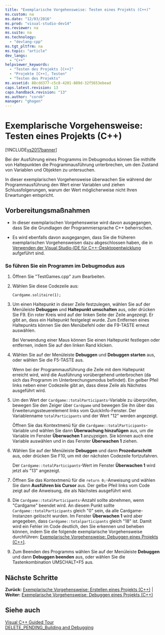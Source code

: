 ```yaml
---
title: "Exemplarische Vorgehensweise: Testen eines Projekts (C++)"
ms.custom: na
ms.date: "12/03/2016"
ms.prod: "visual-studio-dev14"
ms.reviewer: na
ms.suite: na
ms.technology: 
  - "devlang-cpp"
ms.tgt_pltfrm: na
ms.topic: "article"
dev_langs: 
  - "C++"
helpviewer_keywords: 
  - "Testen des Projekts [C++]"
  - "Projekte [C++], Testen"
  - "Testen des Projekts"
ms.assetid: 88cdd377-c5c8-4201-889d-32f5653ebead
caps.latest.revision: 13
caps.handback.revision: "13"
ms.author: "corob"
manager: "ghogen"
---
```

# Exemplarische Vorgehensweise: Testen eines Projekts (C++)
[!INCLUDE[vs2017banner](../assembler/inline/includes/vs2017banner.md)]

Bei der Ausführung eines Programms im Debugmodus können Sie mithilfe von Haltepunkten die Programmausführung unterbrechen, um den Zustand von Variablen und Objekten zu untersuchen.  
  
 In dieser exemplarischen Vorgehensweise überwachen Sie während der Programmausführung den Wert einer Variablen und ziehen Schlussfolgerungen, warum der Wert möglicherweise nicht Ihren Erwartungen entspricht.  
  
## Vorbereitungsmaßnahmen  
  
-   In dieser exemplarischen Vorgehensweise wird davon ausgegangen, dass Sie die Grundlagen der Programmiersprache C\+\+ beherrschen.  
  
-   Es wird ebenfalls davon ausgegangen, dass Sie die früheren exemplarischen Vorgehensweisen dazu abgeschlossen haben, die in [Verwenden der Visual Studio\-IDE für C\+\+\-Desktopentwicklung](../ide/using-the-visual-studio-ide-for-cpp-desktop-development.md) aufgeführt sind.  
  
### So führen Sie ein Programm im Debugmodus aus  
  
1.  Öffnen Sie "TestGames.cpp" zum Bearbeiten.  
  
2.  Wählen Sie diese Codezeile aus:  
  
     `Cardgame.solitaire(1);`  
  
3.  Um einen Haltepunkt in dieser Zeile festzulegen, wählen Sie auf der Menüleiste **Debuggen** und **Haltepunkt umschalten** aus, oder drücken Sie F9.  Ein roter Kreis wird auf der linken Seite der Zeile angezeigt. Er gibt an, dass ein Haltepunkt festgelegt wurde.  Zum Entfernen eines Haltepunkts können Sie den Menübefehl oder die F9\-TASTE erneut auswählen.  
  
     Bei Verwendung einer Maus können Sie einen Haltepunkt festlegen oder entfernen, indem Sie auf den linken Rand klicken.  
  
4.  Wählen Sie auf der Menüleiste **Debuggen** und **Debuggen starten** aus, oder wählen Sie die F5\-TASTE aus.  
  
     Wenn bei der Programmausführung die Zeile mit dem Haltepunkt erreicht wird, wird die Ausführung vorübergehend unterbrochen \(da sich das Programm im Unterbrechungsmodus befindet\).  Ein gelber Pfeil links neben einer Codezeile gibt an, dass diese Zeile als Nächstes ausgeführt wird.  
  
5.  Um den Wert der `Cardgame::totalParticipants`\-Variable zu überprüfen, bewegen Sie den Zeiger über `Cardgame` und bewegen Sie ihn über das Erweiterungssteuerelement links vom QuickInfo\-Fenster.  Der Variablenname `totalParticipants` und der Wert "12" werden angezeigt.  
  
     Öffnen Sie das Kontextmenü für die `Cardgame::totalParticipants`\-Variable und wählen Sie dann **Überwachung hinzufügen** aus, um die Variable im Fenster **Überwachen 1** anzuzeigen.  Sie können auch eine Variable auswählen und in das Fenster **Überwachen 1** ziehen.  
  
6.  Wählen Sie auf der Menüleiste **Debuggen** und dann **Prozedurschritt** aus, oder drücken Sie F10, um mit der nächsten Codezeile fortzufahren.  
  
     Der `Cardgame::totalParticipants`\-Wert im Fenster **Überwachen 1** wird jetzt als "13" angezeigt.  
  
7.  Öffnen Sie das Kontextmenü für die `return 0;`\-Anweisung und wählen Sie dann **Ausführen bis Cursor** aus.  Der gelbe Pfeil links vom Code zeigt auf die Anweisung, die als Nächstes ausgeführt wird.  
  
8.  Die `Cardgame::totalParticipants`\-Anzahl sollte abnehmen, wenn "Cardgame" beendet wird.  An diesem Punkt sollte `Cardgame::totalParticipants` gleich "0" sein, da alle Cardgame\-Instanzen gelöscht wurden. Im Fenster **Überwachen 1** wird aber angegeben, dass `Cardgame::totalparticipants` gleich "18" ist.  Damit wird ein Fehler im Code deutlich, den Sie erkennen und beheben können, indem Sie die folgende exemplarische Vorgehensweise durchführen: [Exemplarische Vorgehensweise: Debuggen eines Projekts \(C\+\+\)](../ide/walkthrough-debugging-a-project-cpp.md).  
  
9. Zum Beenden des Programms wählen Sie auf der Menüleiste **Debuggen** und dann **Debuggen beenden** aus, oder wählen Sie die Tastenkombination UMSCHALT\+F5 aus.  
  
## Nächste Schritte  
 **Zurück:** [Exemplarische Vorgehensweise: Erstellen eines Projekts \(C\+\+\)](../ide/walkthrough-building-a-project-cpp.md) &#124; **Weiter:** [Exemplarische Vorgehensweise: Debuggen eines Projekts \(C\+\+\)](../ide/walkthrough-debugging-a-project-cpp.md)  
  
## Siehe auch  
 [Visual C\+\+ Guided Tour](assetId:///499cb66f-7df1-45d6-8b6b-33d94fd1f17c)   
 [DELETE\_PENDING\_Building and Debugging](assetId:///9f6ba537-5ea0-46fb-b6ba-b63d657d84f1)